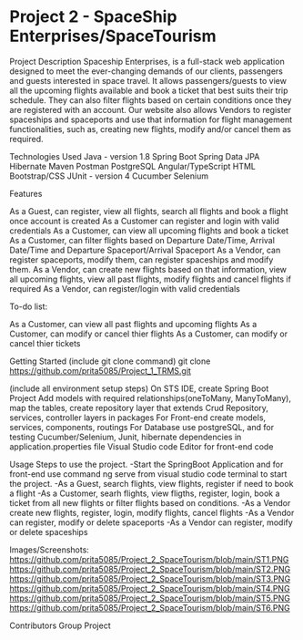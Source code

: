 # Project 2 - SpaceShip Enterprises/SpaceTourism

Project Description
Spaceship Enterprises, is a full-stack web application designed to meet the ever-changing demands of our clients, passengers and guests interested in space travel. It allows passengers/guests to view all the upcoming flights available and book a ticket that best suits their trip schedule. They can also filter flights based on certain conditions once they are registered with an account. Our website also allows Vendors to register spaceships and spaceports and use that information for flight management functionalities, such as, creating new flights, modify and/or cancel them as required.

Technologies Used
Java - version 1.8
Spring Boot
Spring Data JPA
Hibernate
Maven
Postman
PostgreSQL
Angular/TypeScript
HTML
Bootstrap/CSS
JUnit - version 4
Cucumber
Selenium

Features

As a Guest, can register, view all flights, search all flights and book a flight once account is created
As a Customer can register and login with valid credentials
As a Customer, can view all upcoming flights and book a ticket
As a Customer, can filter flights based on Departure Date/Time, Arrival Date/Time and Departure Spaceport/Arrival Spaceport
As a Vendor, can register spaceports, modify them, can register spaceships and modify them. 
As a Vendor, can create new flights based on that information, view all upcoming flights, view all past flights, modify flights and cancel flights if required
As a Vendor, can register/login with valid credentials

To-do list:

As a Customer, can view all past flights and upcoming flights
As a Customer, can modify or cancel thier flights
As a Customer, can modify or cancel thier tickets 

Getting Started
(include git clone command) 
git clone https://github.com/prita5085/Project_1_TRMS.git

(include all environment setup steps)
On STS IDE, create Spring Boot Project
Add models with required relationships(oneToMany, ManyToMany), map the tables, create repository layer that extends Crud Repository, services, controller layers in packages
For Front-end create models, services, components, routings
For Database use postgreSQL, and for testing Cucumber/Selenium, Junit, hibernate dependencies in application.properties file
Visual Studio code Editor for front-end code

Usage
Steps to use the project. 
-Start the SpringBoot Application and for front-end use command ng serve from visual studio code terminal to start the project. 
-As a Guest, search flights, view flights, register if need to book a flight
-As a Customer, searh flights, view fligths, register, login, book a ticket from all new flights or filter flights based on conditions.
-As a Vendor create new flights, register, login, modify flights, cancel flights
-As a Vendor can register, modify or delete spaceports
-As a Vendor can register, modify or delete spaceships

Images/Screenshots:
https://github.com/prita5085/Project_2_SpaceTourism/blob/main/ST1.PNG
https://github.com/prita5085/Project_2_SpaceTourism/blob/main/ST2.PNG
https://github.com/prita5085/Project_2_SpaceTourism/blob/main/ST3.PNG
https://github.com/prita5085/Project_2_SpaceTourism/blob/main/ST4.PNG
https://github.com/prita5085/Project_2_SpaceTourism/blob/main/ST5.PNG
https://github.com/prita5085/Project_2_SpaceTourism/blob/main/ST6.PNG

Contributors
Group Project
